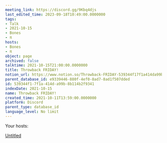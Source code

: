 ```yaml
---
meeting_link: https://discord.gg/9Kbq4djs
last_edited_time: 2023-09-18T10:49:00.0000000
tags:
- Talk
- 2021-10-15
- Bones
- π
hosts:
- Bones
- π
object: page
archived: false
talktime: 2021-10-15T21:00:00.0000000
title: Throwback FRIDAY!
notion_url: https://www.notion.so/Throwback-FRIDAY-539344f17f1a414da99b8b114b2f9341
parent_database_id: e9339446-880f-4ef0-8ad7-8ad1f507dded
id: 539344f1-7f1a-414d-a99b-8b114b2f9341
indexDate: 2021-10-15
name: Throwback FRIDAY!
created_time: 2021-10-11T13:59:00.0000000
platform: Discord
parent_type: database_id
language_level: No limit
---
```




Your hosts:

[Untitled](https://www.notion.so/482e61b02b9c4456b2b4fe86bb7544c6)   





